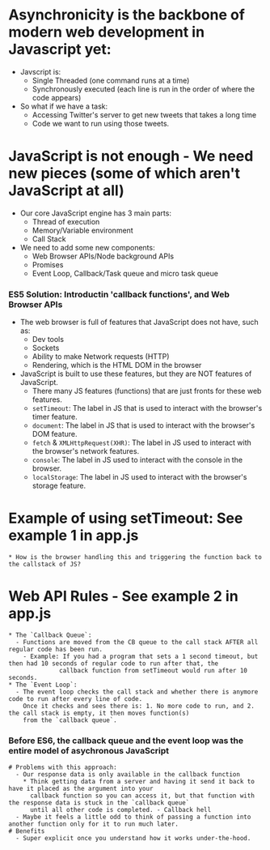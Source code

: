 # Asynchronicity is the backbone of modern web development in Javascript yet:
  * Javscript is:
    - Single Threaded (one command runs at a time)
    - Synchronously executed (each line is run in the order of where the code appears)
  * So what if we have a task:
    - Accessing Twitter's server to get new tweets that takes a long time
    - Code we want to run using those tweets.

# JavaScript is not enough - We need new pieces (some of which aren't JavaScript at all)
  * Our core JavaScript engine has 3 main parts:
    - Thread of execution
    - Memory/Variable environment
    - Call Stack
  * We need to add some new components:
    - Web Browser APIs/Node background APIs
    - Promises
    - Event Loop, Callback/Task queue and micro task queue

### ES5 Solution: Introductin 'callback functions', and Web Browser APIs ###
  * The web browser is full of features that JavaScript does not have, such as:
    - Dev tools
    - Sockets
    - Ability to make Network requests (HTTP)
    - Rendering, which is the HTML DOM in the browser
  * JavaScript is built to use these features, but they are NOT features of JavaScript.
    - There many JS features (functions) that are just fronts for these web features.
    - `setTimeout`: The label in JS that is used to interact with the browser's timer feature.
    - `document`: The label in JS that is used to interact with the browser's DOM feature.
    - `fetch` & `XMLHttpRequest(XHR)`: The label in JS used to interact with the browser's network features.
    - `console`: The label in JS used to interact with the console in the browser.
    - `localStorage`: The label in JS used to interact with the browser's storage feature.

  # Example of using setTimeout: See example 1 in app.js
    * How is the browser handling this and triggering the function back to the callstack of JS?

  # Web API Rules - See example 2 in app.js
    * The `Callback Queue`:
      - Functions are moved from the CB queue to the call stack AFTER all regular code has been run.
        - Example: If you had a program that sets a 1 second timeout, but then had 10 seconds of regular code to run after that, the 
                  callback function from setTimeout would run after 10 seconds.
    * The `Event Loop`:
      - The event loop checks the call stack and whether there is anymore code to run after every line of code.
        Once it checks and sees there is: 1. No more code to run, and 2. the call stack is empty, it then moves function(s)
        from the `callback queue`.

  ### Before ES6, the callback queue and the event loop was the entire model of asychronous JavaScript ###
    # Problems with this approach:
      - Our response data is only available in the callback function 
        * Think getting data from a server and having it send it back to have it placed as the argument into your
          callback function so you can access it, but that function with the response data is stuck in the `callback queue` 
          until all other code is completed. - Callback hell
      - Maybe it feels a little odd to think of passing a function into another function only for it to run much later.
    # Benefits
      - Super explicit once you understand how it works under-the-hood.
